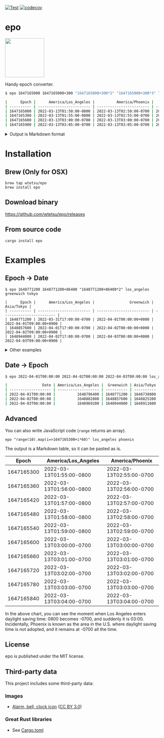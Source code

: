 [![Test](https://github.com/wtetsu/epo/actions/workflows/test.yml/badge.svg)](https://github.com/wtetsu/epo/actions/workflows/test.yml) [![codecov](https://codecov.io/gh/wtetsu/epo/branch/master/graph/badge.svg?token=26lMbyfI60)](https://codecov.io/gh/wtetsu/epo)

# epo

<img src="https://user-images.githubusercontent.com/515948/167030635-ca71725a-ae34-4a64-aabe-239d962a88fd.png" width="128" />

Handy epoch converter.

```bash
$ epo 1647165000 1647165000+300 "1647165000+300*2" "1647165000+300*3" los_angeles phoenix gmt

|      Epoch |      America/Los_Angeles |          America/Phoenix |                      GMT |
| ---------- | ------------------------ | ------------------------ | ------------------------ |
| 1647165000 | 2022-03-13T01:50:00-0800 | 2022-03-13T02:50:00-0700 | 2022-03-13T09:50:00+0000 |
| 1647165300 | 2022-03-13T01:55:00-0800 | 2022-03-13T02:55:00-0700 | 2022-03-13T09:55:00+0000 |
| 1647165600 | 2022-03-13T03:00:00-0700 | 2022-03-13T03:00:00-0700 | 2022-03-13T10:00:00+0000 |
| 1647165900 | 2022-03-13T03:05:00-0700 | 2022-03-13T03:05:00-0700 | 2022-03-13T10:05:00+0000 |
```

<details>
<summary>Output is Markdown format</summary>

|      Epoch |      America/Los_Angeles |          America/Phoenix |                      GMT |
| ---------- | ------------------------ | ------------------------ | ------------------------ |
| 1647165000 | 2022-03-13T01:50:00-0800 | 2022-03-13T02:50:00-0700 | 2022-03-13T09:50:00+0000 |
| 1647165300 | 2022-03-13T01:55:00-0800 | 2022-03-13T02:55:00-0700 | 2022-03-13T09:55:00+0000 |
| 1647165600 | 2022-03-13T03:00:00-0700 | 2022-03-13T03:00:00-0700 | 2022-03-13T10:00:00+0000 |
| 1647165900 | 2022-03-13T03:05:00-0700 | 2022-03-13T03:05:00-0700 | 2022-03-13T10:05:00+0000 |
</details>

# Installation

## Brew (Only for OSX)

```
brew tap wtetsu/epo
brew install epo
```

## Download binary

https://github.com/wtetsu/epo/releases

## From source code

```
cargo install epo
```

# Examples

## Epoch -> Date

```
$ epo 1648771200 1648771200+86400 "1648771200+86400*2" los_angeles greenwich tokyo

|      Epoch |      America/Los_Angeles |                Greenwich |               Asia/Tokyo |
| ---------- | ------------------------ | ------------------------ | ------------------------ |
| 1648771200 | 2022-03-31T17:00:00-0700 | 2022-04-01T00:00:00+0000 | 2022-04-01T09:00:00+0900 |
| 1648857600 | 2022-04-01T17:00:00-0700 | 2022-04-02T00:00:00+0000 | 2022-04-02T09:00:00+0900 |
| 1648944000 | 2022-04-02T17:00:00-0700 | 2022-04-03T00:00:00+0000 | 2022-04-03T09:00:00+0900 |
```

<details>
  <summary>Other examples</summary>
  
```bash
$ epo 0

| Epoch | +0900                    |
| ----- | ------------------------ |
| 0     | 1970-01-01T09:00:00+0900 |

````

```bash
$ epo 0 +9 +1 -5

| Epoch |                    +0900 |                    +0100 |                    -0500 |
| ----- | ------------------------ | ------------------------ | ------------------------
|     0 | 1970-01-01T09:00:00+0900 | 1970-01-01T01:00:00+0100 | 1969-12-31T19:00:00-0500 |
````

```bash
$ epo 0 tokyo london new_york

| Epoch |               Asia/Tokyo |            Europe/London |         America/New_York |
| ----- | ------------------------ | ------------------------ | ------------------------
|     0 | 1970-01-01T09:00:00+0900 | 1970-01-01T01:00:00+0100 | 1969-12-31T19:00:00-0500 |
```

You can write JavaScript code.

```bash
$ epo 1651313524 1651313524+86400 1651313524-86400 london

|      Epoch |            Europe/London |
| ---------- | ------------------------
| 1651313524 | 2022-04-30T11:12:04+0100 |
| 1651399924 | 2022-05-01T11:12:04+0100 |
| 1651227124 | 2022-04-29T11:12:04+0100 |
```

```bash
$ epo "[now, now+86400, now+86400*2]" Monaco London Tokyo

|      Epoch |            Europe/Monaco |            Europe/London |               Asia/Tokyo |
| ---------- | ------------------------ | ------------------------ | ------------------------
| 1651313675 | 2022-04-30T12:14:35+0200 | 2022-04-30T11:14:35+0100 | 2022-04-30T19:14:35+0900 |
| 1651400075 | 2022-05-01T12:14:35+0200 | 2022-05-01T11:14:35+0100 | 2022-05-01T19:14:35+0900 |
| 1651486475 | 2022-05-02T12:14:35+0200 | 2022-05-02T11:14:35+0100 | 2022-05-02T19:14:35+0900 |
```

```bash
$ epo "range(100).map(a=>now+86400*a)" Monaco London Tokyo
|      Epoch |            Europe/Monaco |            Europe/London |               Asia/Tokyo |
| ---------- | ------------------------ | ------------------------ | ------------------------
| 1651313711 | 2022-04-30T12:15:11+0200 | 2022-04-30T11:15:11+0100 | 2022-04-30T19:15:11+0900 |
| 1651400111 | 2022-05-01T12:15:11+0200 | 2022-05-01T11:15:11+0100 | 2022-05-01T19:15:11+0900 |
...
| 1659780911 | 2022-08-06T12:15:11+0200 | 2022-08-06T11:15:11+0100 | 2022-08-06T19:15:11+0900 |
| 1659867311 | 2022-08-07T12:15:11+0200 | 2022-08-07T11:15:11+0100 | 2022-08-07T19:15:11+0900 |
```

</details>

## Date -> Epoch

```bash
$ epo 2022-04-01T00:00:00 2022-04-02T00:00:00 2022-04-03T00:00:00 los_angeles greenwich tokyo

|                Date | America/Los_Angeles |  Greenwich | Asia/Tokyo |
| ------------------- | ------------------- | ---------- | ---------- |
| 2022-04-01T00:00:00 |          1648796400 | 1648771200 | 1648738800 |
| 2022-04-02T00:00:00 |          1648882800 | 1648857600 | 1648825200 |
| 2022-04-03T00:00:00 |          1648969200 | 1648944000 | 1648911600 |
```

## Advanced

You can also write JavaScript code (`range` returns an array).

```
epo "range(10).map(i=>1647165300+i*60)" los_angeles phoenix
```

The output is a Markdown table, so it can be pasted as is.

|      Epoch |      America/Los_Angeles |          America/Phoenix |
| ---------- | ------------------------ | ------------------------ |
| 1647165300 | 2022-03-13T01:55:00-0800 | 2022-03-13T02:55:00-0700 |
| 1647165360 | 2022-03-13T01:56:00-0800 | 2022-03-13T02:56:00-0700 |
| 1647165420 | 2022-03-13T01:57:00-0800 | 2022-03-13T02:57:00-0700 |
| 1647165480 | 2022-03-13T01:58:00-0800 | 2022-03-13T02:58:00-0700 |
| 1647165540 | 2022-03-13T01:59:00-0800 | 2022-03-13T02:59:00-0700 |
| 1647165600 | 2022-03-13T03:00:00-0700 | 2022-03-13T03:00:00-0700 |
| 1647165660 | 2022-03-13T03:01:00-0700 | 2022-03-13T03:01:00-0700 |
| 1647165720 | 2022-03-13T03:02:00-0700 | 2022-03-13T03:02:00-0700 |
| 1647165780 | 2022-03-13T03:03:00-0700 | 2022-03-13T03:03:00-0700 |
| 1647165840 | 2022-03-13T03:04:00-0700 | 2022-03-13T03:04:00-0700 |


In the above chart, you can see the moment when Los Angeles enters daylight saving time: 0800 becomes -0700, and suddenly it is 03:00. Incidentally, Phoenix is known as the area in the U.S. where daylight saving time is not adopted, and it remains at -0700 all the time.


## License

epo is published under the MIT license.

## Third-party data

This project includes some third-party data:

### Images

- [Alarm, bell, clock icon](https://www.iconfinder.com/icons/3507765/alarm_bell_clock_iconoteka_ring_time_timer_icon) ([CC BY 3.0](https://creativecommons.org/licenses/by/3.0/))

### Great Rust libraries

- See [Cargo.toml](./Cargo.toml)
